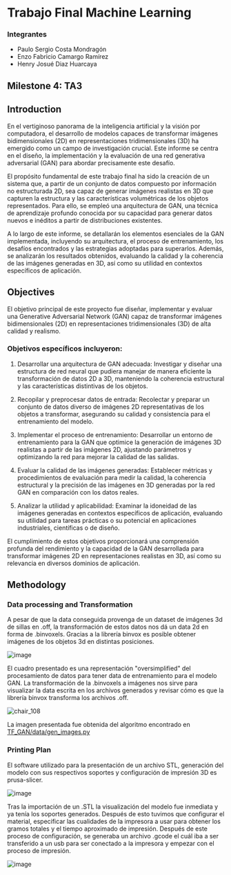 # Trabajo Final Machine Learning
### Integrantes
- Paulo Sergio Costa Mondragón 
- Enzo Fabricio Camargo Ramírez
- Henry Josué Diaz Huarcaya
## Milestone 4: TA3
## Introduction

En el vertiginoso panorama de la inteligencia artificial y la visión por computadora, el desarrollo de modelos capaces de transformar imágenes bidimensionales (2D) en representaciones tridimensionales (3D) ha emergido como un campo de investigación crucial. Este informe se centra en el diseño, la implementación y la evaluación de una red generativa adversarial (GAN) para abordar precisamente este desafío.

El propósito fundamental de este trabajo final ha sido la creación de un sistema que, a partir de un conjunto de datos compuesto por información no estructurada 2D, sea capaz de generar imágenes realistas en 3D que capturen la estructura y las características volumétricas de los objetos representados. Para ello, se empleó una arquitectura de GAN, una técnica de aprendizaje profundo conocida por su capacidad para generar datos nuevos e inéditos a partir de distribuciones existentes.

A lo largo de este informe, se detallarán los elementos esenciales de la GAN implementada, incluyendo su arquitectura, el proceso de entrenamiento, los desafíos encontrados y las estrategias adoptadas para superarlos. Además, se analizarán los resultados obtenidos, evaluando la calidad y la coherencia de las imágenes generadas en 3D, así como su utilidad en contextos específicos de aplicación.

## Objectives

El objetivo principal de este proyecto fue diseñar, implementar y evaluar una Generative Adversarial Network (GAN) capaz de transformar imágenes bidimensionales (2D) en representaciones tridimensionales (3D) de alta calidad y realismo.

### Objetivos específicos incluyeron:

1. Desarrollar una arquitectura de GAN adecuada: Investigar y diseñar una estructura de red neural que pudiera manejar de manera eficiente la transformación de datos 2D a 3D, manteniendo la coherencia estructural y las características distintivas de los objetos.

2. Recopilar y preprocesar datos de entrada: Recolectar y preparar un conjunto de datos diverso de imágenes 2D representativas de los objetos a transformar, asegurando su calidad y consistencia para el entrenamiento del modelo.

3. Implementar el proceso de entrenamiento: Desarrollar un entorno de entrenamiento para la GAN que optimice la generación de imágenes 3D realistas a partir de las imágenes 2D, ajustando parámetros y optimizando la red para mejorar la calidad de las salidas.

4. Evaluar la calidad de las imágenes generadas: Establecer métricas y procedimientos de evaluación para medir la calidad, la coherencia estructural y la precisión de las imágenes en 3D generadas por la red GAN en comparación con los datos reales.

5. Analizar la utilidad y aplicabilidad: Examinar la idoneidad de las imágenes generadas en contextos específicos de aplicación, evaluando su utilidad para tareas prácticas o su potencial en aplicaciones industriales, científicas o de diseño.

El cumplimiento de estos objetivos proporcionará una comprensión profunda del rendimiento y la capacidad de la GAN desarrollada para transformar imágenes 2D en representaciones realistas en 3D, así como su relevancia en diversos dominios de aplicación.

## Methodology

### Data processing and Transformation

A pesar de que la data conseguida provenga de un dataset de imágenes 3d de sillas en .off, la transformación de estos datos nos dá un data 2d en forma de .binvoxels. Gracias a la librería binvox es posible obtener imágenes de los objetos 3d en distintas posiciones.

![image](https://github.com/PSCostaM/TF_MachineLearning_u201912086_u20201c579_u202010122/assets/48858434/db28a1a1-9d5b-4188-9f96-9fbc194127ec)

El cuadro presentado es una representación "oversimplified" del procesamiento de datos para tener data de entrenamiento para el modelo GAN. La transformación de la .binvoxels a imágenes nos sirve para visualizar la data escrita en los archivos generados y revisar cómo es que la librería binvox transforma los archivos .off.


![chair_108](https://github.com/PSCostaM/TF_MachineLearning_u201912086_u20201c579_u202010122/assets/48858434/f052564b-4b5c-4a76-bea0-c74ea4dcdfd7)

La imagen presentada fue obtenida del algoritmo encontrado en [TF_GAN/data/gen_images.py](https://github.com/PSCostaM/TF_MachineLearning_u201912086_u20201c579_u202010122/blob/master/TF_GAN/data/gen_images.py)

### Printing Plan

El software utilizado para la presentación de un archivo STL, generación del modelo con sus respectivos soportes y configuración de impresión 3D es prusa-slicer.

![image](https://github.com/PSCostaM/TF_MachineLearning_u201912086_u20201c579_u202010122/assets/48858434/ad2adde4-f9b0-4b82-892d-edcd72b3cd7f)

Tras la importación de un .STL la visualización del modelo fue inmediata y ya tenía los soportes generados. Después de esto tuvimos que configurar el material, especificar las cualidades de la impresora a usar para obtener los gramos totales y el tiempo aproximado de impresión. Después de este proceso de configuración, se generaba un archivo .gcode el cuál iba a ser transferido a un usb para ser conectado a la impresora y empezar con el proceso de impresión.

![image](https://github.com/PSCostaM/TF_MachineLearning_u201912086_u20201c579_u202010122/assets/48858434/3a476d6c-6279-4ab8-8173-77c7bc740add)


